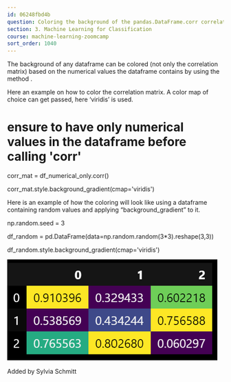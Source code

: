```yaml
---
id: 06248fbd4b
question: Coloring the background of the pandas.DataFrame.corr correlation matrix directly
section: 3. Machine Learning for Classification
course: machine-learning-zoomcamp
sort_order: 1040
---
```


The background of any dataframe can be colored (not only the correlation matrix) based on the numerical values the dataframe contains by using the method .

Here an example on how to color the correlation matrix. A color map of choice can get passed, here ‘viridis’ is used.

# ensure to have only numerical values in the dataframe before calling 'corr'

corr_mat = df_numerical_only.corr()

corr_mat.style.background_gradient(cmap='viridis')

Here is an example of how the coloring will look like using a dataframe containing random values and applying “background_gradient” to it.

np.random.seed = 3

df_random = pd.DataFrame(data=np.random.random(3*3).reshape(3,3))

df_random.style.background_gradient(cmap='viridis')

![Image](images/machine-learning-zoomcamp/image_db91a31a.png)

Added by Sylvia Schmitt

